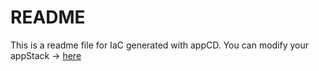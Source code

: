# README
This is a readme file for IaC generated with appCD.
You can modify your appStack -> [here](http://cloud.stackgen.com/appstacks/fb38affe-7cd2-4556-9273-e8ff8f689ca4)

